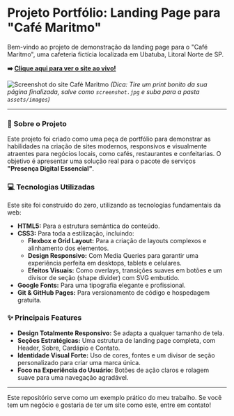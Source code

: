 # Projeto Portfólio: Landing Page para "Café Maritmo"

Bem-vindo ao projeto de demonstração da landing page para o "Café Maritmo", uma cafeteria fictícia localizada em Ubatuba, Litoral Norte de SP.

**➡️ [Clique aqui para ver o site ao vivo!](https://<seu-username>.github.io/site-cafe-maritmo/)**

![Screenshot do site Café Maritmo](assets/images/screenshot.jpg)
_(Dica: Tire um print bonito da sua página finalizada, salve como `screenshot.jpg` e suba para a pasta `assets/images`)_

---

### 📝 Sobre o Projeto

Este projeto foi criado como uma peça de portfólio para demonstrar as habilidades na criação de sites modernos, responsivos e visualmente atraentes para negócios locais, como cafés, restaurantes e confeitarias. O objetivo é apresentar uma solução real para o pacote de serviços **"Presença Digital Essencial"**.

### 💻 Tecnologias Utilizadas

Este site foi construído do zero, utilizando as tecnologias fundamentais da web:

- **HTML5:** Para a estrutura semântica do conteúdo.
- **CSS3:** Para toda a estilização, incluindo:
  - **Flexbox e Grid Layout:** Para a criação de layouts complexos e alinhamento dos elementos.
  - **Design Responsivo:** Com Media Queries para garantir uma experiência perfeita em desktops, tablets e celulares.
  - **Efeitos Visuais:** Como overlays, transições suaves em botões e um divisor de seção (shape divider) com SVG embutido.
- **Google Fonts:** Para uma tipografia elegante e profissional.
- **Git & GitHub Pages:** Para versionamento de código e hospedagem gratuita.

### ✨ Principais Features

- **Design Totalmente Responsivo:** Se adapta a qualquer tamanho de tela.
- **Seções Estratégicas:** Uma estrutura de landing page completa, com Header, Sobre, Cardápio e Contato.
- **Identidade Visual Forte:** Uso de cores, fontes e um divisor de seção personalizado para criar uma marca única.
- **Foco na Experiência do Usuário:** Botões de ação claros e rolagem suave para uma navegação agradável.

---

Este repositório serve como um exemplo prático do meu trabalho. Se você tem um negócio e gostaria de ter um site como este, entre em contato!

